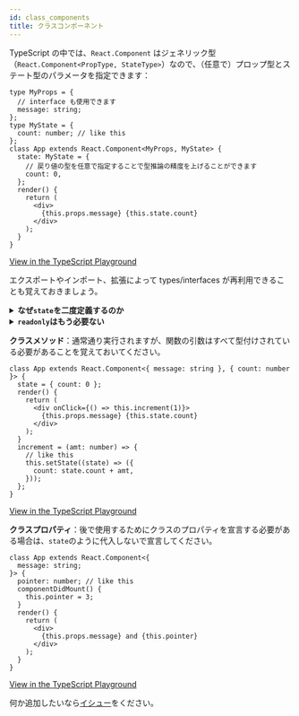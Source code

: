 ```yaml
---
id: class_components
title: クラスコンポーネント
---
```


TypeScript の中では、`React.Component` はジェネリック型（`React.Component<PropType, StateType>`）なので、（任意で）プロップ型とステート型のパラメータを指定できます：

```tsx
type MyProps = {
  // interface も使用できます
  message: string;
};
type MyState = {
  count: number; // like this
};
class App extends React.Component<MyProps, MyState> {
  state: MyState = {
    // 戻り値の型を任意で指定することで型推論の精度を上げることができます
    count: 0,
  };
  render() {
    return (
      <div>
        {this.props.message} {this.state.count}
      </div>
    );
  }
}
```

[View in the TypeScript Playground](https://www.typescriptlang.org/play/?jsx=2#code/JYWwDg9gTgLgBAJQKYEMDG8BmUIjgcilQ3wFgAoCmATzCTgFlqAFHMAZzgF44BvCuHAD0QuAFd2wAHYBzOAANpMJFEzok8uME4oANuwhwIAawFwQSduxQykALjjsYUaTIDcFAL4fyNOo2oAZRgUZW4+MzQIMSkYBykxEAAjFTdhUV1gY3oYAAttLx80XRQrOABBMDA4JAAPZSkAE05kdBgAOgBhXEgpJFiAHiZWCA4AGgDg0KQAPgjyQSdphyYpsJ5+BcF0ozAYYAgpPUckKKa4FCkpCBD9w7hMaDgUmGUoOD96aUwVfrQkMyCKIxOJwAAMZm8ZiITRUAAoAJTzbZwIgwMRQKRwOGA7YDRrAABuM1xKN4eW07TAbHY7QsVhsSE8fAptKWynawNinlJcAGQgJxNxCJ8gh55E8QA)

エクスポートやインポート、拡張によって types/interfaces が再利用できることも覚えておきましょう。

<details>
<summary><b>なぜ<code>state</code>を二度定義するのか</b></summary>

クラスプロパティ `state` にアノテーションをつけることは厳密には必要ではありませんが、`this.state` にアクセスしたり状態を初期化したりする際に、より良い型推論ができるようになります。

これは 2 つの異なる方法で動作するからです。2 番目のジェネリック型パラメータで `this.setState()` が正しく動作するようになります。

詳しくは [@ferdaber のコメント](https://github.com/typescript-cheatsheets/react-typescript-cheatsheet/issues/57)を参照してください。

</details>

<details>
  <summary><b><code>readonly</code>はもう必要ない</b></summary>

よくサンプルコードに `readonly` が含まれているのを見かけますが、これはプロップやステートがイミュータブル（不変）であることを示すものです：

```tsx
type MyProps = {
  readonly message: string;
};
type MyState = {
  readonly count: number;
};
```

`React.Component<P,S>`は既に不変としてマークされているので、`readOnly`は必要ありません。（[PR と議論](https://github.com/DefinitelyTyped/DefinitelyTyped/pull/26813)）を参照してください。

</details>

**クラスメソッド**：通常通り実行されますが、関数の引数はすべて型付けされている必要があることを覚えておいてください。

```tsx
class App extends React.Component<{ message: string }, { count: number }> {
  state = { count: 0 };
  render() {
    return (
      <div onClick={() => this.increment(1)}>
        {this.props.message} {this.state.count}
      </div>
    );
  }
  increment = (amt: number) => {
    // like this
    this.setState((state) => ({
      count: state.count + amt,
    }));
  };
}
```

[View in the TypeScript Playground](https://www.typescriptlang.org/play/?jsx=2#code/JYWwDg9gTgLgBAJQKYEMDG8BmUIjgcilQ3wFgAoCtAGxQGc64BBMMOJADxiQDsATRsnQwAdAGFckHrxgAeAN5wQSBigDmSAFxw6MKMB5q4AXwA0cRWggBXHjG09rIAEZIoJgHwWKcHTBTccAC8FnBWtvZwAAwmANw+cET8bgAUAJTe5L6+RDDWUDxwKQnZcLJ8wABucBA8YtTAaADWQfLpwV4wABbAdCIGaETKdikAjGnGHiWlFt29ImA4YH3KqhrGsz19ugFIIuF2xtO+sgD0FZVTWdlp8ddH1wNDMsFFKCCRji5uGUFe8tNTqc4A0mkg4HM6NNISI6EgYABlfzcFI7QJ-IoA66lA6RNF7XFwADUcHeMGmxjStwSxjuxiAA)

**クラスプロパティ**：後で使用するためにクラスのプロパティを宣言する必要がある場合は、`state`のように代入しないで宣言してください。

```tsx
class App extends React.Component<{
  message: string;
}> {
  pointer: number; // like this
  componentDidMount() {
    this.pointer = 3;
  }
  render() {
    return (
      <div>
        {this.props.message} and {this.pointer}
      </div>
    );
  }
}
```

[View in the TypeScript Playground](https://www.typescriptlang.org/play/?jsx=2#code/JYWwDg9gTgLgBAJQKYEMDG8BmUIjgcilQ3wFgAoCtAGxQGc64BBMMOJADxiQDsATRsnQwAdAGFckHrxgAeAN4U4cEEgYoA5kgBccOjCjAeGgNwUAvgD44i8sshHuUXTwCuIAEZIoJuAHo-OGpgAGskOBgAC2A6JTg0SQhpHhgAEWA+AFkIVxSACgBKGzjlKJiRBxTvOABeOABmMzs4cziifm9C4ublIhhXKB44PJLlOFk+YAA3S1GxmzK6CpwwJdV1LXM4FH4F6KXKp1aesdk-SZnRgqblY-MgA)

何か追加したいなら[イシュー](https://github.com/typescript-cheatsheets/react-typescript-cheatsheet/issues/new)をください。
